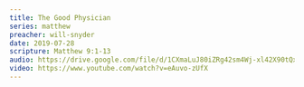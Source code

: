 ```yaml
---
title: The Good Physician
series: matthew
preacher: will-snyder
date: 2019-07-28
scripture: Matthew 9:1-13
audio: https://drive.google.com/file/d/1CXmaLuJ80iZRg42sm4Wj-xl42X90tQx3/view
video: https://www.youtube.com/watch?v=eAuvo-zUfX
---
```

